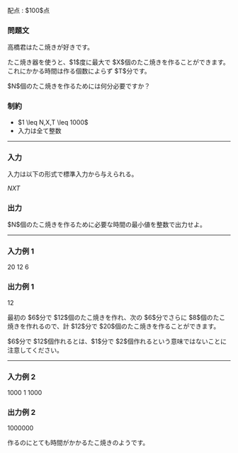 
<div>

<span>

<span>

<p>
配点 : $100$点
</p>

<div>

<section>

### **問題文**

<p>
高橋君はたこ焼きが好きです。
</p>

<p>
たこ焼き器を使うと、$1$度に最大で $X$個のたこ焼きを作ることができます。これにかかる時間は作る個数によらず $T$分です。
</p>

<p>
$N$個のたこ焼きを作るためには何分必要ですか？
</p>

</section>

</div>

<div>

<section>

### **制約**

<ul>

<li>
$1 \leq N,X,T \leq 1000$
</li>

<li>
入力は全て整数
</li>

</ul>

</section>

</div>

---

<div>

<div>

<section>

### **入力**

<p>
入力は以下の形式で標準入力から与えられる。
</p>

<div>

$N$$X$$T$
</div>

</section>

</div>

<div>

<section>

### **出力**

<p>
$N$個のたこ焼きを作るために必要な時間の最小値を整数で出力せよ。
</p>

</section>

</div>

</div>

---

<div>

<section>

### **入力例 1**

<div>

20 12 6

</div>

</section>

</div>

<div>

<section>

### **出力例 1**

<div>

12

</div>

<p>
最初の $6$分で $12$個のたこ焼きを作れ、次の $6$分でさらに $8$個のたこ焼きを作れるので、計 $12$分で $20$個のたこ焼きを作ることができます。
</p>

<p>
$6$分で $12$個作れるとは、$1$分で $2$個作れるという意味ではないことに注意してください。
</p>

</section>

</div>

---

<div>

<section>

### **入力例 2**

<div>

1000 1 1000

</div>

</section>

</div>

<div>

<section>

### **出力例 2**

<div>

1000000

</div>

<p>
作るのにとても時間がかかるたこ焼きのようです。
</p>

</section>

</div>

</span>

</span>

</div>
